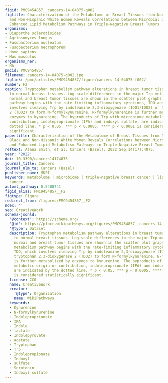 ```yaml
---
figid: PMC9454857__cancers-14-04075-g002
figtitle: Characterization of the Metabolome of Breast Tissues from Non-Hispanic Black
  and Non-Hispanic White Women Reveals Correlations between Microbial Dysbiosis and
  Enhanced Lipid Metabolism Pathways in Triple-Negative Breast Tumors
organisms:
- Diaporthe sclerotioides
- Agriosomyces longus
- Fusobacterium nucleatum
- Fusobacterium necrophorum
- Homo sapiens
- Mus musculus
organisms_ner:
- NA
pmcid: PMC9454857
filename: cancers-14-04075-g002.jpg
figlink: /pmc/articles/PMC9454857/figure/cancers-14-04075-f002/
number: F2
caption: Tryptophan metabolism pathway alterations in breast tumor tissues compared
  to normal breast tissues. Log-scale differences in the major Trp metabolites in
  normal and breast tumor tissues are shown in the scatter plot graphs. The Trp metabolism
  pathway begins with the rate-limiting inflammatory cytokines, IDO and TDO, which
  involves cleaving Trp by indoleamine 2,3-dioxygenase (IDO1/IDO2) or tryptophan 2,3-dioxygenase
  2 (TDO2) to form N-formylkynurenine. N-formylkynurenine is further metabolized by
  enzymes to kynurenine. The byproducts of Trp with microbiome metabolic origin or
  contribution, indoleproprionate (IPA) and indoxyl sulfate, are indicated by the
  dotted line. * p < 0.05, *** p < 0.0005, **** p < 0.0001 is considered statistically
  significant.
papertitle: Characterization of the Metabolome of Breast Tissues from Non-Hispanic
  Black and Non-Hispanic White Women Reveals Correlations between Microbial Dysbiosis
  and Enhanced Lipid Metabolism Pathways in Triple-Negative Breast Tumors.
reftext: Alana Smith, et al. Cancers (Basel). 2022 Sep;14(17):4075.
year: '2022'
doi: 10.3390/cancers14174075
journal_title: Cancers
journal_nlm_ta: Cancers (Basel)
publisher_name: MDPI
keywords: metabolome | microbiome | triple-negative breast cancer | lipids | breast
  cancer
automl_pathway: 0.5408741
figid_alias: PMC9454857__F2
figtype: Figure
redirect_from: /figures/PMC9454857__F2
ndex: ''
seo: CreativeWork
schema-jsonld:
  '@context': https://schema.org/
  '@id': https://pfocr.wikipathways.org/figures/PMC9454857__cancers-14-04075-g002.html
  '@type': Dataset
  description: Tryptophan metabolism pathway alterations in breast tumor tissues compared
    to normal breast tissues. Log-scale differences in the major Trp metabolites in
    normal and breast tumor tissues are shown in the scatter plot graphs. The Trp
    metabolism pathway begins with the rate-limiting inflammatory cytokines, IDO and
    TDO, which involves cleaving Trp by indoleamine 2,3-dioxygenase (IDO1/IDO2) or
    tryptophan 2,3-dioxygenase 2 (TDO2) to form N-formylkynurenine. N-formylkynurenine
    is further metabolized by enzymes to kynurenine. The byproducts of Trp with microbiome
    metabolic origin or contribution, indoleproprionate (IPA) and indoxyl sulfate,
    are indicated by the dotted line. * p < 0.05, *** p < 0.0005, **** p < 0.0001
    is considered statistically significant.
  license: CC0
  name: CreativeWork
  creator:
    '@type': Organization
    name: WikiPathways
  keywords:
  - Kynurenine
  - N-formylkynurenine
  - Indoleproprionate
  - IPA
  - Indole
  - lactate
  - Indolepyruvate
  - acetate
  - Tryptophan
  - Trp
  - Indolepropionate
  - Indoxyl
  - sulfate
  - Serotonin
  - Indoxyl sulfate
---
```

